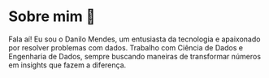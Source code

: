 # Sobre mim 👋
Fala aí! Eu sou o Danilo Mendes, um entusiasta da tecnologia e apaixonado por resolver problemas com dados. Trabalho com Ciência de Dados e Engenharia de Dados, sempre buscando maneiras de transformar números em insights que fazem a diferença.

